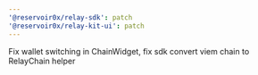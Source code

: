 ```yaml
---
'@reservoir0x/relay-sdk': patch
'@reservoir0x/relay-kit-ui': patch
---
```


Fix wallet switching in ChainWidget, fix sdk convert viem chain to RelayChain helper

